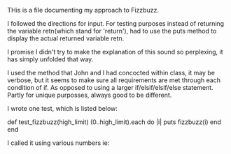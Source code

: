THis is a file documenting my approach to Fizzbuzz.

I followed the directions for input.  For testing purposes instead of returning the variable retn(which stand for 'return'), had to use the puts method to display the actual returned variable retn.

I promise I didn't try to make the explanation of this sound so perplexing, it has simply unfolded that way.

I used the method that John and I had concocted within class, it may be verbose, but it seems to make sure all requirements are met through each condition of if.  As opposed to using a larger if/elsif/elsif/else statement.  Partly for unique purposses, always good to be different.

I wrote one test, which is listed below:

def test_fizzbuzz(high_limit)
  (0..high_limit).each do |i|
    puts fizzbuzz(i)
  end
end


I called it using various numbers ie:
